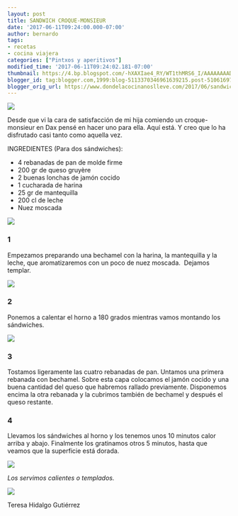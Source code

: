 ```yaml
---
layout: post
title: SANDWICH CROQUE-MONSIEUR
date: '2017-06-11T09:24:00.000-07:00'
author: bernardo
tags:
- recetas
- cocina viajera
categories: ["Pintxos y aperitivos"]
modified_time: '2017-06-11T09:24:02.181-07:00'
thumbnail: https://4.bp.blogspot.com/-hXAXIae4_RY/WT1thMRS6_I/AAAAAAAADrM/eHZm0OJ5Q4QmxY4slqy_Il04XpLB7gGggCLcB/s72-c/IMG_4064.JPG
blogger_id: tag:blogger.com,1999:blog-5113370346961639215.post-5106169751759315836
blogger_orig_url: https://www.dondelacocinanoslleve.com/2017/06/sandwich-croque-monsieur.html
---
```


![](https://4.bp.blogspot.com/-hXAXIae4_RY/WT1thMRS6_I/AAAAAAAADrM/eHZm0OJ5Q4QmxY4slqy_Il04XpLB7gGggCLcB/s400/IMG_4064.JPG)

  
Desde que vi la cara de satisfacción de mi hija comiendo un croque-monsieur en Dax pensé en hacer uno para ella. Aquí está. Y creo que lo ha disfrutado casi tanto como aquella vez.  

INGREDIENTES (Para dos sándwiches):
* 4 rebanadas de pan de molde firme
* 200 gr de queso gruyère
* 2 buenas lonchas de jamón cocido
* 1 cucharada de harina
* 25 gr de mantequilla
* 200 cl de leche
* Nuez moscada  

![](https://3.bp.blogspot.com/-jN3a_jDrjvc/WT1t4pUqfvI/AAAAAAAADrQ/5J79hGQ_5iIWyFQ9dNBhZNlN5jSyWqo4ACEw/s320/IMG_4034.JPG)

  

### 1

Empezamos preparando una bechamel con la harina, la mantequilla y la leche, que aromatizaremos con un poco de nuez moscada.  Dejamos templar.  

![](https://4.bp.blogspot.com/-bESy2yVyieg/WT1uMhbgfJI/AAAAAAAADrU/_V2ErbrIZ34lX-NwvwRGydvjx4BB8pMOgCLcB/s320/IMG_4037.JPG)

  

### 2

Ponemos a calentar el horno a 180 grados mientras vamos montando los sándwiches.  
  

![](https://1.bp.blogspot.com/-sebL7C1efyA/WT1uTFscAnI/AAAAAAAADrY/F9DZXK7GbLg7AJ_gzupS2vLZRNRBOLbsACLcB/s320/IMG_4040.JPG)

  

### 3

Tostamos ligeramente las cuatro rebanadas de pan. Untamos una primera rebanada con bechamel. Sobre esta capa colocamos el jamón cocido y una buena cantidad del queso que habremos rallado previamente. Disponemos encima la otra rebanada y la cubrimos también de bechamel y después el queso restante.  

### 4

Llevamos los sándwiches al horno y los tenemos unos 10 minutos calor arriba y abajo. Finalmente los gratinamos otros 5 minutos, hasta que veamos que la superficie está dorada.  

![](https://2.bp.blogspot.com/-7YkdiNkdSDM/WT1uamXwY4I/AAAAAAAADrc/kLDmRCA7zIwpEidptVOOxSHj4_ARw9MOgCLcB/s320/IMG_4048.JPG)

  
_Los servimos calientes o templados._

![](https://2.bp.blogspot.com/-pBrEmYF8qSA/WT1ufZg9WpI/AAAAAAAADrg/TA3Ub1VCQeIpSggWz2e3wzqRjPK0qNXJgCLcB/s320/IMG_4057.JPG)

  
Teresa Hidalgo Gutiérrez
